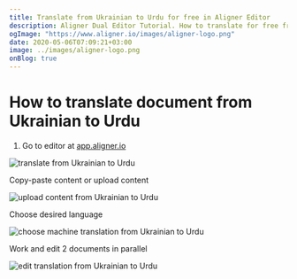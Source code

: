 ```yaml
---
title: Translate from Ukrainian to Urdu for free in Aligner Editor
description: Aligner Dual Editor Tutorial. How to translate for free from Ukrainian to Urdu. Aligner is multilingual document management platform. 
ogImage: "https://www.aligner.io/images/aligner-logo.png"
date: 2020-05-06T07:09:21+03:00
image: ../images/aligner-logo.png
onBlog: true
---
```


# How to translate document from Ukrainian to Urdu

1. Go to editor at [app.aligner.io](https://app.aligner.io "Aligner App web page")

![translate from Ukrainian to Urdu](../aligner-blank-editor.png "translate from Ukrainian to Urdu")

Copy-paste content or upload content

![upload content from Ukrainian to Urdu](../aligner-uploaded-document.png "upload content from Ukrainian to Urdu")

Choose desired language

![choose machine translation from Ukrainian to Urdu](../aligner-language-dropdown.png "choose machine translation from Ukrainian to Urdu")

Work and edit 2 documents in parallel

![edit translation from Ukrainian to Urdu](../aligner-double-sitded-editor.png "edit translation from Ukrainian to Urdu")

